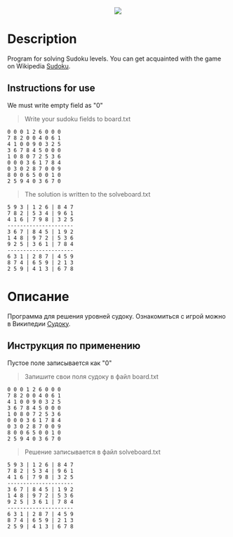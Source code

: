 <center>
  <img src="https://static.ukrinform.com/photos/2021_08/thumb_files/630_360_1629194308-709.jpg">
</center>

# Description
Program for solving Sudoku levels.
You can get acquainted with the game on Wikipedia [Sudoku](https://en.wikipedia.org/wiki/Sudoku).

## Instructions for use
We must write empty field as "0"
> Write your sudoku fields to board.txt
```
0 0 0 1 2 6 0 0 0
7 8 2 0 0 4 0 6 1
4 1 0 0 9 0 3 2 5
3 6 7 8 4 5 0 0 0
1 0 8 0 7 2 5 3 6
0 0 0 3 6 1 7 8 4
0 3 0 2 8 7 0 0 9
8 0 0 6 5 0 0 1 0
2 5 9 4 0 3 6 7 0
```
> The solution is written to the solveboard.txt 
```
5 9 3 | 1 2 6 | 8 4 7
7 8 2 | 5 3 4 | 9 6 1
4 1 6 | 7 9 8 | 3 2 5
---------------------
3 6 7 | 8 4 5 | 1 9 2
1 4 8 | 9 7 2 | 5 3 6
9 2 5 | 3 6 1 | 7 8 4
---------------------
6 3 1 | 2 8 7 | 4 5 9
8 7 4 | 6 5 9 | 2 1 3
2 5 9 | 4 1 3 | 6 7 8
```
# Описание
Программа для решения уровней судоку. Ознакомиться с игрой можно в Википедии [Судоку](https://en.wikipedia.org/wiki/Sudoku).

## Инструкция по применению
Пустое поле записывается как "0"
> Запишите свои поля судоку в файл board.txt
```
0 0 0 1 2 6 0 0 0
7 8 2 0 0 4 0 6 1
4 1 0 0 9 0 3 2 5
3 6 7 8 4 5 0 0 0
1 0 8 0 7 2 5 3 6
0 0 0 3 6 1 7 8 4
0 3 0 2 8 7 0 0 9
8 0 0 6 5 0 0 1 0
2 5 9 4 0 3 6 7 0
```
> Решение записывается в файл solveboard.txt 
```
5 9 3 | 1 2 6 | 8 4 7
7 8 2 | 5 3 4 | 9 6 1
4 1 6 | 7 9 8 | 3 2 5
---------------------
3 6 7 | 8 4 5 | 1 9 2
1 4 8 | 9 7 2 | 5 3 6
9 2 5 | 3 6 1 | 7 8 4
---------------------
6 3 1 | 2 8 7 | 4 5 9
8 7 4 | 6 5 9 | 2 1 3
2 5 9 | 4 1 3 | 6 7 8
```
